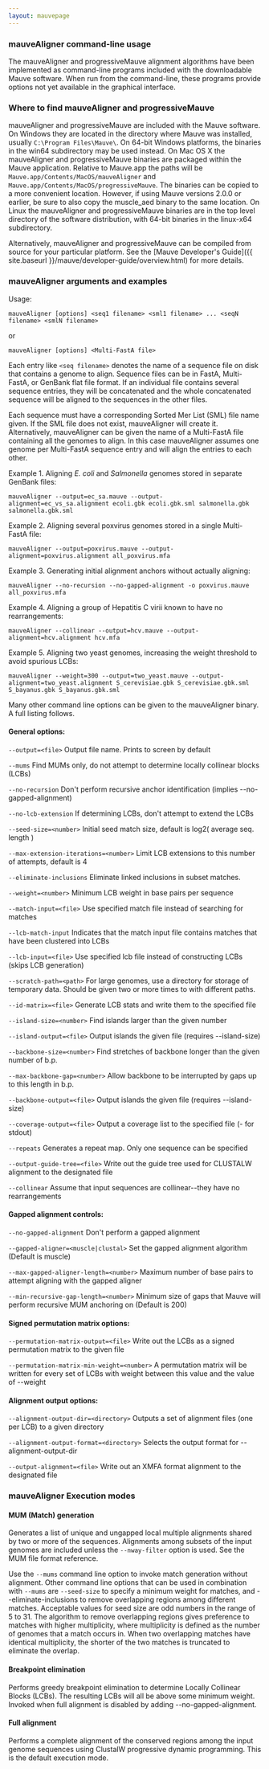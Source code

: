 ```yaml
---
layout: mauvepage
---
```

### mauveAligner command-line usage

The mauveAligner and progressiveMauve alignment algorithms have been implemented as command-line programs included with the downloadable Mauve software.  When run from the command-line, these programs provide options not yet available in the graphical interface.  

### Where to find mauveAligner and progressiveMauve

mauveAligner and progressiveMauve are included with the Mauve software. On Windows they are located in the directory where Mauve was installed, usually `C:\Program Files\Mauve\`.  On 64-bit Windows platforms, the binaries in the win64 subdirectory may be used instead.  On Mac OS X the mauveAligner and progressiveMauve binaries are packaged within the Mauve application. Relative to Mauve.app the paths will be `Mauve.app/Contents/MacOS/mauveAligner` and `Mauve.app/Contents/MacOS/progressiveMauve`. The binaries can be copied to a more convenient location. However, if using Mauve versions 2.0.0 or earlier, be sure to also copy the muscle_aed binary to the same location. On Linux the mauveAligner and progressiveMauve binaries are in the top level directory of the software distribution, with 64-bit binaries in the linux-x64 subdirectory.

Alternatively, mauveAligner and progressiveMauve can be compiled from source for your particular platform. See the [Mauve Developer's Guide]({{ site.baseurl }}/mauve/developer-guide/overview.html) for more details.

### mauveAligner arguments and examples

Usage:

	mauveAligner [options] <seq1 filename> <sml1 filename> ... <seqN filename> <smlN filename>
or

	mauveAligner [options] <Multi-FastA file>

Each entry like `<seq filename>` denotes the name of a sequence file on disk that contains a genome to align. Sequence files can be in FastA, Multi-FastA, or GenBank flat file format. If an individual file contains several sequence entries, they will be concatenated and the whole concatenated sequence will be aligned to the sequences in the other files.

Each sequence must have a corresponding Sorted Mer List (SML) file name given. If the SML file does not exist, mauveAligner will create it. Alternatively, mauveAligner can be given the name of a Multi-FastA file containing all the genomes to align. In this case mauveAligner assumes one genome per Multi-FastA sequence entry and will align the entries to each other.

Example 1. Aligning _E. coli_ and _Salmonella_ genomes stored in separate GenBank files:

`mauveAligner --output=ec_sa.mauve --output-alignment=ec_vs_sa.alignment ecoli.gbk ecoli.gbk.sml salmonella.gbk salmonella.gbk.sml`

Example 2. Aligning several poxvirus genomes stored in a single Multi-FastA file:

`mauveAligner --output=poxvirus.mauve --output-alignment=poxvirus.alignment all_poxvirus.mfa`

Example 3. Generating initial alignment anchors without actually aligning:

`mauveAligner --no-recursion --no-gapped-alignment -o poxvirus.mauve all_poxvirus.mfa`

Example 4. Aligning a group of Hepatitis C virii known to have no rearrangements:

`mauveAligner --collinear --output=hcv.mauve --output-alignment=hcv.alignment hcv.mfa`

Example 5. Aligning two yeast genomes, increasing the weight threshold to avoid spurious LCBs:

`mauveAligner --weight=300 --output=two_yeast.mauve --output-alignment=two_yeast.alignment S_cerevisiae.gbk S_cerevisiae.gbk.sml S_bayanus.gbk S_bayanus.gbk.sml`

Many other command line options can be given to the mauveAligner binary. A full listing follows.

#### General options:

`--output=<file>` Output file name. Prints to screen by default

`--mums` Find MUMs only, do not attempt to determine locally collinear blocks (LCBs)

`--no-recursion` Don't perform recursive anchor identification (implies --no-gapped-alignment)

`--no-lcb-extension` If determining LCBs, don't attempt to extend the LCBs

`--seed-size=<number>` Initial seed match size, default is log2( average seq. length )

`--max-extension-iterations=<number>` Limit LCB extensions to this number of attempts, default is 4

`--eliminate-inclusions` Eliminate linked inclusions in subset matches.

`--weight=<number>` Minimum LCB weight in base pairs per sequence

`--match-input=<file>` Use specified match file instead of searching for matches

`--lcb-match-input` Indicates that the match input file contains matches that have been clustered into LCBs

`--lcb-input=<file>` Use specified lcb file instead of constructing LCBs (skips LCB generation)

`--scratch-path=<path>` For large genomes, use a directory for storage of temporary data. Should be given two or more times to with different paths.

`--id-matrix=<file>` Generate LCB stats and write them to the specified file

`--island-size=<number>` Find islands larger than the given number

`--island-output=<file>` Output islands the given file (requires --island-size)

`--backbone-size=<number>` Find stretches of backbone longer than the given number of b.p.

`--max-backbone-gap=<number>` Allow backbone to be interrupted by gaps up to this length in b.p.

`--backbone-output=<file>` Output islands the given file (requires --island-size)

`--coverage-output=<file>` Output a coverage list to the specified file (- for stdout)

`--repeats` Generates a repeat map. Only one sequence can be specified

`--output-guide-tree=<file>` Write out the guide tree used for CLUSTALW alignment to the designated file

`--collinear` Assume that input sequences are collinear--they have no rearrangements

#### Gapped alignment controls:

`--no-gapped-alignment` Don't perform a gapped alignment

`--gapped-aligner=<muscle|clustal>` Set the gapped alignment algorithm (Default is muscle)

`--max-gapped-aligner-length=<number>` Maximum number of base pairs to attempt aligning with the gapped aligner

`--min-recursive-gap-length=<number>` Minimum size of gaps that Mauve will perform recursive MUM anchoring on (Default is 200)

#### Signed permutation matrix options:

`--permutation-matrix-output=<file>` Write out the LCBs as a signed permutation matrix to the given file

`--permutation-matrix-min-weight=<number>` A permutation matrix will be written for every set of LCBs with weight between this value and the value of --weight

#### Alignment output options:

`--alignment-output-dir=<directory>` Outputs a set of alignment files (one per LCB) to a given directory

`--alignment-output-format=<directory>` Selects the output format for --alignment-output-dir

`--output-alignment=<file>` Write out an XMFA format alignment to the designated file

 

### mauveAligner Execution modes

#### MUM (Match) generation

Generates a list of unique and ungapped local multiple alignments shared by two or more of the sequences. Alignments among subsets of the input genomes are included unless the `--nway-filter` option is used. See the MUM file format reference.

Use the `--mums` command line option to invoke match generation without alignment. Other command line options that can be used in combination with `--mums` are `--seed-size` to specify a minimum weight for matches, and --eliminate-inclusions to remove overlapping regions among different matches. Acceptable values for seed size are odd numbers in the range of 5 to 31. The algorithm to remove overlapping regions gives preference to matches with higher multiplicity, where multiplicity is defined as the number of genomes that a match occurs in. When two overlapping matches have identical multiplicity, the shorter of the two matches is truncated to eliminate the overlap.

#### Breakpoint elimination

Performs greedy breakpoint elimination to determine Locally Collinear Blocks (LCBs). The resulting LCBs will all be above some minimum weight.  Invoked when full alignment is disabled by adding --no-gapped-alignment.

#### Full alignment

Performs a complete alignment of the conserved regions among the input genome sequences using ClustalW progressive dynamic programming.  This is the default execution mode.
